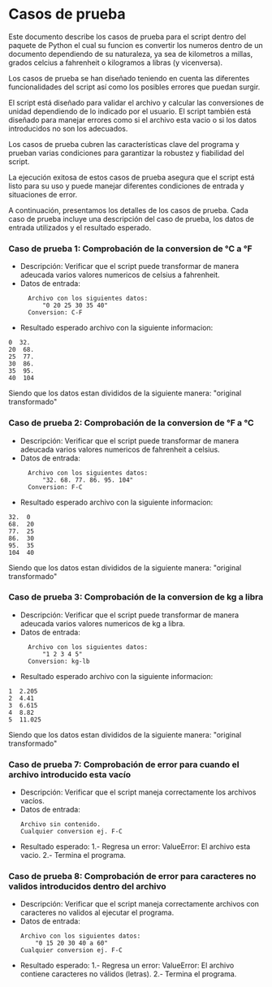 # Casos de prueba 

Este documento describe los casos de prueba para el script dentro del paquete de Python el cual su funcion es convertir los numeros dentro de un documento dependiendo de su naturaleza, ya sea de kilometros a millas, grados celcius a fahrenheit o kilogramos a libras (y vicenversa).

Los casos de prueba se han diseñado teniendo en cuenta las diferentes funcionalidades del script así como los posibles errores que puedan surgir.

El script está diseñado para validar el archivo y calcular las conversiones de unidad dependiendo de lo indicado por el usuario. El script también está diseñado para manejar errores como si el archivo esta vacio o si los datos introducidos no son los adecuados.

Los casos de prueba cubren las características clave del programa y prueban varias condiciones para garantizar la robustez y fiabilidad del script.

La ejecución exitosa de estos casos de prueba asegura que el script está listo para su uso y puede manejar diferentes condiciones de entrada y situaciones de error.

A continuación, presentamos los detalles de los casos de prueba. Cada caso de prueba incluye una descripción del caso de prueba, los datos de entrada utilizados y el resultado esperado.
    
    
### Caso de prueba 1: Comprobación de la conversion de °C a °F

- Descripción: Verificar que el script puede transformar de manera adeucada varios valores numericos de celsius a fahrenheit.
- Datos de entrada:
  ```
	Archivo con los siguientes datos:
		"0 20 25 30 35 40"
    Conversion: C-F
  ```
- Resultado esperado archivo con la siguiente informacion:

```
0  32.
20  68.
25  77.
30  86.
35  95.
40  104
```

Siendo que los datos estan divididos de la siguiente manera: "original  transformado"

### Caso de prueba 2: Comprobación de la conversion de °F a °C

- Descripción: Verificar que el script puede transformar de manera adeucada varios valores numericos de fahrenheit a celsius.
- Datos de entrada:
  ```
	Archivo con los siguientes datos:
	    "32. 68. 77. 86. 95. 104"
    Conversion: F-C
  ```
- Resultado esperado archivo con la siguiente informacion:

```
32.  0
68.  20
77.  25
86.  30
95.  35
104  40
```

Siendo que los datos estan divididos de la siguiente manera: "original  transformado"

### Caso de prueba 3: Comprobación de la conversion de kg a libra

- Descripción: Verificar que el script puede transformar de manera adeucada varios valores numericos de kg a libra.
- Datos de entrada:
  ```
	Archivo con los siguientes datos:
	    "1 2 3 4 5"
    Conversion: kg-lb
  ```
- Resultado esperado archivo con la siguiente informacion:
```
1  2.205
2  4.41
3  6.615
4  8.82
5  11.025
```
Siendo que los datos estan divididos de la siguiente manera: "original  transformado"



### Caso de prueba 7: Comprobación de error para cuando el archivo introducido esta vacío

- Descripción: Verificar que el script maneja correctamente los archivos vacíos.
- Datos de entrada:
	```
    Archivo sin contenido.
    Cualquier conversion ej. F-C
	```
- Resultado esperado: 
		1.- Regresa un error:
            ValueError: El archivo esta vacio.
		2.- Termina el programa.

### Caso de prueba 8: Comprobación de error para caracteres no validos introducidos dentro del archivo

- Descripción: Verificar que el script maneja correctamente archivos con caracteres no validos al ejecutar el programa.
- Datos de entrada:
	```
	Archivo con los siguientes datos:
		"0 15 20 30 40 a 60"
	Cualquier conversion ej. F-C
	 ```
- Resultado esperado: 
		1.- Regresa un error:
            ValueError: El archivo contiene caracteres no válidos (letras).
		2.- Termina el programa.
